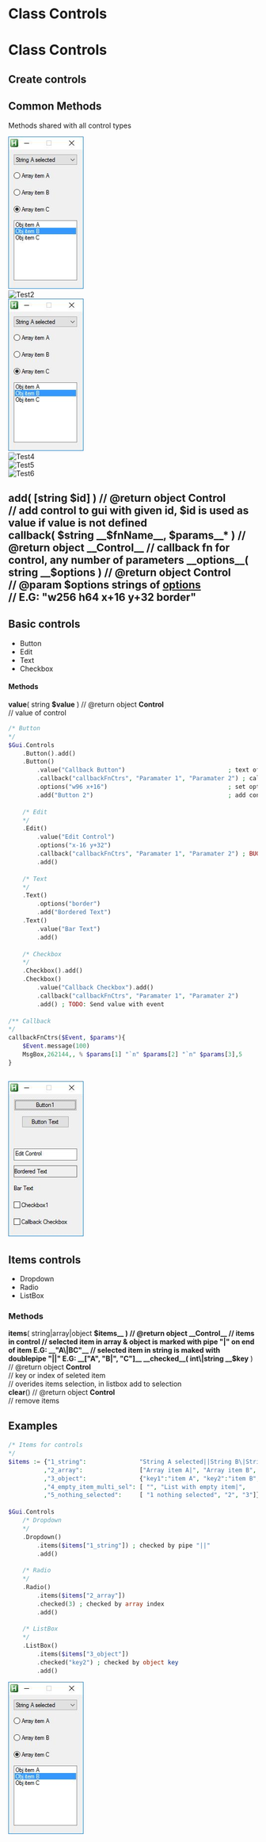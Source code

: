 # Class Controls  
# Class Controls  
## Create controls  
## Common Methods  
Methods shared with all control types  


![Test1](controls-items.jpeg)  
![Test2](/controls-items.jpeg)  
![Test3](controls-items.jpeg?raw=true)  
![Test4](/controls-items.jpeg?raw=true)  
![Test5](https://github.com/vilbur/Documentation/controls/controls-main/controls-items.jpeg)  
![Test6](https://github.com/vilbur/Documentation/controls/controls-main/controls-items.jpeg?raw=true)  

__add__( [string __$id__] ) // @return object __Control__  
    // add control to gui with given id, $id is used as value if value is not defined  
__callback__( $string __$fnName__, __$params__* ) // @return object __Control__  
    // callback fn for control, any number of parameters  
__options__( string __$options__ ) // @return object __Control__  
    // @param __$options__ strings of [options](https://autohotkey.com/docs/commands/Gui.htm#Controls_Uncommon_Styles_and_Options)  
    // E.G: "w256 h64 x+16 y+32 border"  
------------------------------------------------------------------------------------------------------------------------------------  
## Basic controls  
* Button  
* Edit  
* Text  
* Checkbox  
#### Methods  
__value__( string __$value__ ) // @return object __Control__  
// value of control  

``` php  
/* Button  
*/  
$Gui.Controls  
    .Button().add()  
    .Button()  
        .value("Callback Button")                             ; text of button  
        .callback("callbackFnCtrs", "Paramater 1", "Paramater 2") ; callback function  
        .options("w96 x+16")                                  ; set options to control  
        .add("Button 2")                                      ; add control with name "Button 2"  

    /* Edit  
    */  
    .Edit()  
        .value("Edit Control")  
        .options("x-16 y+32")  
        .callback("callbackFnCtrs", "Paramater 1", "Paramater 2") ; BUG: on event has type "leftclick"  
        .add()  

    /* Text  
    */  
    .Text()  
        .options("border")  
        .add("Bordered Text")  
    .Text()  
        .value("Bar Text")  
        .add()  

    /* Checkbox  
    */  
    .Checkbox().add()  
    .Checkbox()  
        .value("Callback Checkbox").add()  
        .callback("callbackFnCtrs", "Paramater 1", "Paramater 2")  
        .add() ; TODO: Send value with event  

/** Callback  
*/  
callbackFnCtrs($Event, $params*){  
    $Event.message(100)  
    MsgBox,262144,, % $params[1] "`n" $params[2] "`n" $params[3],5  
}  

```  
![alt text](https://github.com/vilbur/ahk-vilgui/blob/master/Documentation/controls/controls-main/controls-basic.jpeg?raw=true)  
------------------------------------------------------------------------------------------------------------------------------------  
## Items controls  
* Dropdown  
* Radio  
* ListBox  
### Methods  
__items__( string\|array\|object __$items__ ) // @return object __Control__  
    // items in control  
    // selected item in array & object is marked with pipe "|" on end of item E.G: __"A\|BC"__  
    // selected item in string is maked with doublepipe "||"  E.G: __["A", "B|", "C"]__  
__checked__( int\|string __$key__ ) // @return object __Control__  
    // key or index of seleted item  
    // overides items selection, in listbox add to selection  
__clear__() // @return object __Control__  
    // remove items  

## Examples  

``` php  
/* Items for controls  
*/  
$items := {"1_string":               "String A selected||String B\|String C"  
          ,"2_array":                ["Array item A|", "Array item B", "Array item C"]  
          ,"3_object":               {"key1":"item A", "key2":"item B", "key3":"item C"}  
          ,"4_empty_item_multi_sel": [ "", "List with empty item|",    "Foo selected", "Bar"]  
          ,"5_nothing_selected":     [ "1 nothing selected", "2", "3"]}  

$Gui.Controls  
    /* Dropdown  
    */  
    .Dropdown()  
        .items($items["1_string"]) ; checked by pipe "||"  
        .add()  

    /* Radio  
    */  
    .Radio()  
        .items($items["2_array"])  
        .checked(3) ; checked by array index  
        .add()  

    /* ListBox  
    */  
    .ListBox()  
        .items($items["3_object"])  
        .checked("key2") ; checked by object key  
        .add()  


```  
![alt text](https://github.com/vilbur/ahk-vilgui/blob/master/Documentation/controls/controls-main/controls-items.jpeg?raw=true)  

  